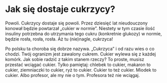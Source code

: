# Jak się dostaje cukrzycy?

Powoli. Cukrzycy dostaje się powoli. Przez dziesięć lat nieudouczony konował będzie powtarzał „cukier w normie”. Niestety w tym czasie ilość insuliny potrzebna do utrzymania tego cukru (konkretnie glukozy) w normie, będzie rosła, rosła, rosła. Aż tu (nie)nagle, cukrzyca!

Po polsku ta choroba się dobrze nazywa. „Cukrzyca” i od razu wies o co chodzi. Twój ogranizm jest zawalony cukrem. Cukier wylewa się z każdej komórk. Jak sobie radzić z takim stanem rzeczy? To proste, musisz przestać wciągać cukier. Tylko pamiętaj: chlebek to cukier, makaron to cukier, ziemniaczki to cukier, ryż to cukier. Cukier to też cukier. Miodek to cukier. Albo profesor, ale my nie o tym. Profesora też nie wciągaj.



